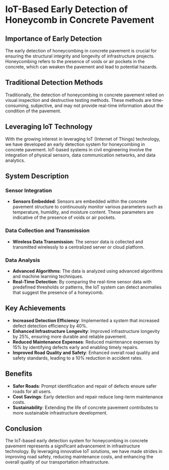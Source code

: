 # IoT-Based Early Detection of Honeycomb in Concrete Pavement

## Importance of Early Detection

The early detection of honeycombing in concrete pavement is crucial for ensuring the structural integrity and longevity of infrastructure projects. Honeycombing refers to the presence of voids or air pockets in the concrete, which can weaken the pavement and lead to potential hazards.

## Traditional Detection Methods

Traditionally, the detection of honeycombing in concrete pavement relied on visual inspection and destructive testing methods. These methods are time-consuming, subjective, and may not provide real-time information about the condition of the pavement.

## Leveraging IoT Technology

With the growing interest in leveraging IoT (Internet of Things) technology, we have developed an early detection system for honeycombing in concrete pavement. IoT-based systems in civil engineering involve the integration of physical sensors, data communication networks, and data analytics.

## System Description

### Sensor Integration

- **Sensors Embedded**: Sensors are embedded within the concrete pavement structure to continuously monitor various parameters such as temperature, humidity, and moisture content. These parameters are indicative of the presence of voids or air pockets.

### Data Collection and Transmission

- **Wireless Data Transmission**: The sensor data is collected and transmitted wirelessly to a centralized server or cloud platform.

### Data Analysis

- **Advanced Algorithms**: The data is analyzed using advanced algorithms and machine learning techniques.
- **Real-Time Detection**: By comparing the real-time sensor data with predefined thresholds or patterns, the IoT system can detect anomalies that suggest the presence of a honeycomb.

## Key Achievements

- **Increased Detection Efficiency**: Implemented a system that increased defect detection efficiency by 40%.
- **Enhanced Infrastructure Longevity**: Improved infrastructure longevity by 25%, ensuring more durable and reliable pavement.
- **Reduced Maintenance Expenses**: Reduced maintenance expenses by 15% by identifying defects early and enabling timely repairs.
- **Improved Road Quality and Safety**: Enhanced overall road quality and safety standards, leading to a 10% reduction in accident rates.

## Benefits

- **Safer Roads**: Prompt identification and repair of defects ensure safer roads for all users.
- **Cost Savings**: Early detection and repair reduce long-term maintenance costs.
- **Sustainability**: Extending the life of concrete pavement contributes to more sustainable infrastructure development.

## Conclusion

The IoT-based early detection system for honeycombing in concrete pavement represents a significant advancement in infrastructure technology. By leveraging innovative IoT solutions, we have made strides in improving road safety, reducing maintenance costs, and enhancing the overall quality of our transportation infrastructure.

